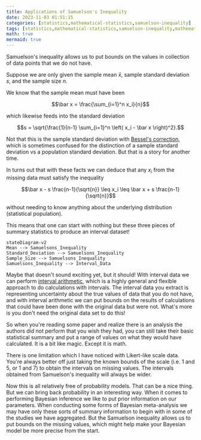```yaml
---
title: Applications of Samuelson's Inequality
date: 2023-11-03 01:51:15
categories: [statistics,mathematical-statistics,samuelson-inequality]
tags: [statistics,mathematical-statistics,samuelson-inequality,mathematics,interval-arithmetic,likert-scale,bayesian-inference,bayesian-model,mean,standard-deviation,bessels-correction,sample-size,intervals,interval-data]
math: true
mermaid: true
---
```


Samuelson's inequality allows us to put bounds on the values in collection of data points that we do not have.

Suppose we are only given the sample mean $\bar x$, sample standard deviation $s$, and the sample size $n$.

We know that the sample mean must have been 

$$\bar x =  \frac{\sum_{i=1}^n x_i}{n}$$

which likewise feeds into the standard deviation

$$s = \sqrt{\frac{1}{n-1} \sum_{i=1}^n \left( x_i - \bar x \right)^2}.$$

Not that this is the sample standard deviation with [Bessel's correction](https://en.wikipedia.org/wiki/Bessel%27s_correction), which is sometimes confused for the distinction of a sample standard deviation vs a population standard deviation. But that is a story for another time.

In turns out that with these facts we can deduce that any $x_i$ from the missing data must satisfy the inequality

$$\bar x - s \frac{n-1}{\sqrt{n}} \leq x_i \leq \bar x + s \frac{n-1}{\sqrt{n}}$$

without needing to know anything about the underlying distribution (statistical population). 

This means that one can start with nothing but these three pieces of summary statistics to produce an interval dataset!


```mermaid
stateDiagram-v2
Mean --> Samuelsons_Inequality
Standard_Deviation --> Samuelsons_Inequality
Sample_Size --> Samuelsons_Inequality
Samuelsons_Inequality --> Interval_Data
```

Maybe that doesn't sound exciting yet, but it should! With interval data we can perform [interval arithmetic](https://en.wikipedia.org/wiki/Interval_arithmetic), which is a highly general and flexible approach to do calculations with intervals. The interval data you extract is representing uncertainty about the true values of data that you do not have, and with interval arithmetic we can put bounds on the results of calculations that could have been done with the original data but were not. What's more is you don't need the original data set to do this!

So when you're reading some paper and realize there is an analysis the authors did not perform that you wish they had, you can still take their basic statistical summary and put a range of values on what they would have calculated. It is a bit like magic. Except it is math.

There is one limitation which I have noticed with Likert-like scale data. You're always better off just taking the known bounds of the scale (i.e. 1 and 5, or 1 and 7) to obtain the intervals on missing values. The intervals obtained from Samuelson's inequality will always be wider.

Now this is all relatively free of probability models. That can be a nice thing. But we can bring back probability in an interesting way. When it comes to performing Bayesian inference we like to put prior information on our parameters. When conducting some forms of Bayesian meta-analysis we may have only these sorts of summary information to begin with in some of the studies we have aggregated. But the Samuelson inequality allows us to put bounds on the missing values, which might help make your Bayesian model be more precise from the start.
